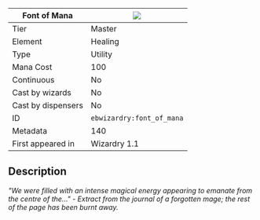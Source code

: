 | Font of Mana |![](https://github.com/Electroblob77/Wizardry/blob/1.12.2/src/main/resources/assets/ebwizardry/textures/spells/ebwizardry:font_of_mana.png)|
|---|---|
| Tier | Master |
| Element | Healing |
| Type | Utility |
| Mana Cost | 100 |
| Continuous | No |
| Cast by wizards | No |
| Cast by dispensers | No |
| ID | `ebwizardry:font_of_mana` |
| Metadata | 140 |
| First appeared in | Wizardry 1.1 |
## Description
_"We were filled with an intense magical energy appearing to emanate from the centre of the..." - Extract from the journal of a forgotten mage; the rest of the page has been burnt away._